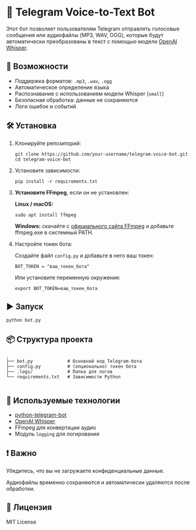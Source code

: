 <h1>🎤 Telegram Voice-to-Text Bot</h1>

  <p>Этот бот позволяет пользователям Telegram отправлять голосовые сообщения или аудиофайлы (MP3, WAV, OGG), 
  которые будут автоматически преобразованы в текст с помощью модели 
  <a href="https://github.com/openai/whisper" target="_blank">OpenAI Whisper</a>.</p>

  <h2>🚀 Возможности</h2>
  <ul>
    <li>Поддержка форматов: <code>.mp3</code>, <code>.wav</code>, <code>.ogg</code></li>
    <li>Автоматическое определение языка</li>
    <li>Распознавание с использованием модели Whisper (<code>small</code>)</li>
    <li>Безопасная обработка: данные не сохраняются</li>
    <li>Логи ошибок и событий</li>
  </ul>

  <h2>🛠️ Установка</h2>
  <ol>
    <li>
      <p>Клонируйте репозиторий:</p>
      <pre><code>git clone https://github.com/your-username/telegram-voice-bot.git
cd telegram-voice-bot</code></pre>
    </li>
    <li>
      <p>Установите зависимости:</p>
      <pre><code>pip install -r requirements.txt</code></pre>
    </li>
    <li>
      <p><strong>Установите FFmpeg</strong>, если он не установлен:</p>
      <p><strong>Linux / macOS:</strong></p>
      <pre><code>sudo apt install ffmpeg</code></pre>
      <p><strong>Windows:</strong> скачайте с <a href="https://ffmpeg.org/download.html" target="_blank">официального сайта FFmpeg</a> и добавьте ffmpeg.exe в системный PATH.</p>
    </li>
    <li>
      <p>Настройте токен бота:</p>
      <p>Создайте файл <code>config.py</code> и добавьте в него ваш токен:</p>
      <pre><code>BOT_TOKEN = "ваш_токен_бота"</code></pre>
      <p>Или установите переменную окружения:</p>
      <pre><code>export BOT_TOKEN=ваш_токен_бота</code></pre>
    </li>
  </ol>

  <h2>▶️ Запуск</h2>
  <pre><code>python bot.py</code></pre>

  <h2>📦 Структура проекта</h2>
  <pre><code>.
├── bot.py             # Основной код Telegram-бота
├── config.py          # (опционально) токен бота
├── .logs/             # Папка для логов
└── requirements.txt   # Зависимости Python
  </code></pre>

  <h2>🧠 Используемые технологии</h2>
  <ul>
    <li><a href="https://github.com/eternnoir/pyTelegramBotAPI" target="_blank">python-telegram-bot</a></li>
    <li><a href="https://github.com/openai/whisper" target="_blank">OpenAI Whisper</a></li>
    <li>FFmpeg для конвертации аудио</li>
    <li>Модуль <code>logging</code> для логирования</li>
  </ul>

  <h2>❗ Важно</h2>
  <p>Убедитесь, что вы не загружаете конфиденциальные данные.</p>
  <p>Аудиофайлы временно сохраняются и автоматически удаляются после обработки.</p>

  <h2>📜 Лицензия</h2>
  <p>MIT License</p>
